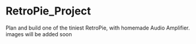 # RetroPie_Project
Plan and build one of the tiniest RetroPie, with homemade Audio Amplifier. images will be added soon
